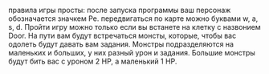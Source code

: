 правила игры просты: после запуска программы ваш персонаж обозначается значкем Pe. передвигаться по карте можно буквами w, a, s, d. Пройти игру можно только если вы встанете на клетку с назвонием Door.
На пути вам будут встречаться монсты, которые, чтобы вас одолеть будут давать вам задания. Монстры подразделяются на маленьких и больших, у них разный урон и задания. Большие монстры будут бить вас с уроном 2 HP, а маленький 1 HP.
